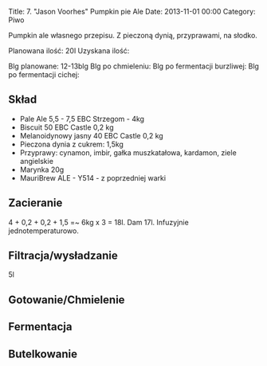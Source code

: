 Title: 7. "Jason Voorhes" Pumpkin pie Ale
Date: 2013-11-01 00:00
Category: Piwo


Pumpkin ale własnego przepisu. Z pieczoną dynią, przyprawami, na słodko.

Planowana ilość: 20l
Uzyskana ilość:

Blg planowane: 12-13blg
Blg po chmieleniu:
Blg po fermentacji burzliwej:
Blg po fermentacji cichej:


## Skład

- Pale Ale 5,5 - 7,5 EBC Strzegom - 4kg
- Biscuit 50 EBC Castle 0,2 kg
- Melanoidynowy jasny 40 EBC Castle 0,2 kg
- Pieczona dynia z cukrem: 1,5kg
- Przyprawy: cynamon, imbir, gałka muszkatałowa, kardamon, ziele angielskie
- Marynka 20g
- MauriBrew ALE - Y514 - z poprzedniej warki

## Zacieranie

4 + 0,2 + 0,2 + 1,5 =~ 6kg x 3 = 18l. Dam 17l. Infuzyjnie jednotemperaturowo.

## Filtracja/wysładzanie

5l

## Gotowanie/Chmielenie


## Fermentacja


## Butelkowanie
